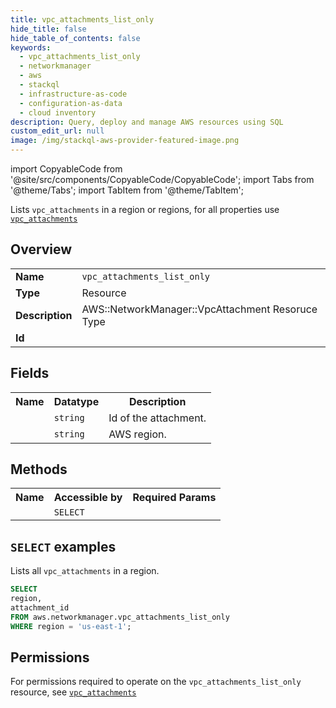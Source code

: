 ```yaml
---
title: vpc_attachments_list_only
hide_title: false
hide_table_of_contents: false
keywords:
  - vpc_attachments_list_only
  - networkmanager
  - aws
  - stackql
  - infrastructure-as-code
  - configuration-as-data
  - cloud inventory
description: Query, deploy and manage AWS resources using SQL
custom_edit_url: null
image: /img/stackql-aws-provider-featured-image.png
---
```


import CopyableCode from '@site/src/components/CopyableCode/CopyableCode';
import Tabs from '@theme/Tabs';
import TabItem from '@theme/TabItem';

Lists <code>vpc_attachments</code> in a region or regions, for all properties use <a href="/services/serviceName/vpc_attachments/"><code>vpc_attachments</code></a>

## Overview
<table>
<tbody>
<tr><td><b>Name</b></td><td><code>vpc_attachments_list_only</code></td></tr>
<tr><td><b>Type</b></td><td>Resource</td></tr>
<tr><td><b>Description</b></td><td>AWS::NetworkManager::VpcAttachment Resoruce Type</td></tr>
<tr><td><b>Id</b></td><td><CopyableCode code="aws.networkmanager.vpc_attachments_list_only" /></td></tr>
</tbody>
</table>

## Fields
<table>
<tbody>
<tr><th>Name</th><th>Datatype</th><th>Description</th></tr><tr><td><CopyableCode code="attachment_id" /></td><td><code>string</code></td><td>Id of the attachment.</td></tr>
<tr><td><CopyableCode code="region" /></td><td><code>string</code></td><td>AWS region.</td></tr>
</tbody>
</table>

## Methods

<table>
<tbody>
  <tr>
    <th>Name</th>
    <th>Accessible by</th>
    <th>Required Params</th>
  </tr>
  <tr>
    <td><CopyableCode code="list_resources" /></td>
    <td><code>SELECT</code></td>
    <td><CopyableCode code="region" /></td>
  </tr>
</tbody>
</table>

## `SELECT` examples
Lists all <code>vpc_attachments</code> in a region.
```sql
SELECT
region,
attachment_id
FROM aws.networkmanager.vpc_attachments_list_only
WHERE region = 'us-east-1';
```


## Permissions

For permissions required to operate on the <code>vpc_attachments_list_only</code> resource, see <a href="/services/networkmanager/vpc_attachments/#permissions"><code>vpc_attachments</code></a>

